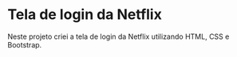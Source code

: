 #  Tela de login da Netflix

Neste projeto criei a tela de login da Netflix utilizando HTML, CSS e Bootstrap.

